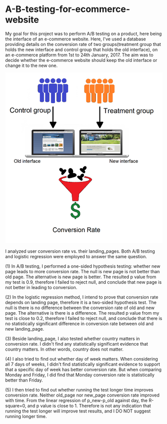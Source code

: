 # A-B-testing-for-ecommerce-website
My goal for this project was to perform A/B testing on a product, here being the interface of an e-commerce website.
Here, I've used a database providing details on the conversion rate of two groups(treatment group that holds the new interface and 
control group that holds the old interface), on an e-commerce platform from 1st to 24th January, 2017.
The aim was to decide whether the e-commerce website should keep the old interface or change it to the new one.

![working](https://github.com/Vinaya-Kumar/A-B-testing-for-ecommerce-website/blob/main/working.png)


I analyzed user conversion rate vs. their landing_pages. Both A/B testing and logistic regression were employed to answer the same question.

(1) In A/B testing, I performed a one-sided hypothesis testing: whether new page leads to more conversion rate. The null is new page is not better than old page. The alternative is new page is better. The resulted p value from my test is 0.9, therefore I failed to reject null, and conclude that new page is not better in leading to conversion.

(2) In the logistic regression method, I intend to prove that conversion rate depends on landing page, therefore it is a two-sided hypothesis test. The null is there is no difference between the conversion rate of old and new page. The alternative is there is a difference. The resulted p value from my test is close to 0.2, therefore I failed to reject null, and conclude that there is no statistically significant difference in conversion rate between old and new landing_page.

(3) Beside landing_page, I also tested whether country matters in conversion rate. I didn't find any statistically significant evidence that country matters. In other words, country does not matter.

(4) I also tried to find out whether day of week matters. When considering all 7 days of weeks, I didn't find statistically significant evidence to support that a specific day of week has better conversion rate. But when comparing Monday and Friday, I did find that Monday conversion rate is statistically better than Friday.

(5) I then tried to find out whether running the test longer time improves conversion rate. Neither old_page nor new_page conversion rate improved with time. From the linear regression of p_new-p_old against day, the R-square=0, and p value is close to 1. Therefore is not any indication that running the test longer will improve test results, and I DO NOT suggest running longer time.
